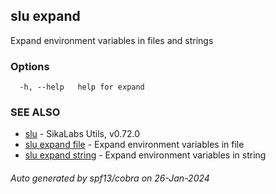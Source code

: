 ## slu expand

Expand environment variables in files and strings

### Options

```
  -h, --help   help for expand
```

### SEE ALSO

* [slu](slu.md)	 - SikaLabs Utils, v0.72.0
* [slu expand file](slu_expand_file.md)	 - Expand environment variables in file
* [slu expand string](slu_expand_string.md)	 - Expand environment variables in string

###### Auto generated by spf13/cobra on 26-Jan-2024
